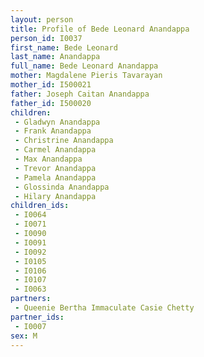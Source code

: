 ```yaml
---
layout: person
title: Profile of Bede Leonard Anandappa
person_id: I0037
first_name: Bede Leonard
last_name: Anandappa
full_name: Bede Leonard Anandappa
mother: Magdalene Pieris Tavarayan
mother_id: I500021
father: Joseph Caitan Anandappa
father_id: I500020
children:
 - Gladwyn Anandappa
 - Frank Anandappa
 - Christrine Anandappa
 - Carmel Anandappa
 - Max Anandappa
 - Trevor Anandappa
 - Pamela Anandappa
 - Glossinda Anandappa
 - Hilary Anandappa
children_ids:
 - I0064
 - I0071
 - I0090
 - I0091
 - I0092
 - I0105
 - I0106
 - I0107
 - I0063
partners:
 - Queenie Bertha Immaculate Casie Chetty
partner_ids:
 - I0007
sex: M
---
```


